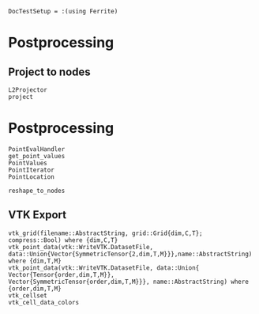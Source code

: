 ```@meta
DocTestSetup = :(using Ferrite)
```
# Postprocessing

## Project to nodes
```@docs
L2Projector
project
```


# Postprocessing
```@docs
PointEvalHandler
get_point_values
PointValues
PointIterator
PointLocation
```

```@docs
reshape_to_nodes
```

## VTK Export

```@docs
vtk_grid(filename::AbstractString, grid::Grid{dim,C,T}; compress::Bool) where {dim,C,T} 
vtk_point_data(vtk::WriteVTK.DatasetFile, data::Union{Vector{SymmetricTensor{2,dim,T,M}}},name::AbstractString) where {dim,T,M}
vtk_point_data(vtk::WriteVTK.DatasetFile, data::Union{ Vector{Tensor{order,dim,T,M}}, Vector{SymmetricTensor{order,dim,T,M}}}, name::AbstractString) where {order,dim,T,M}
vtk_cellset
vtk_cell_data_colors
```
